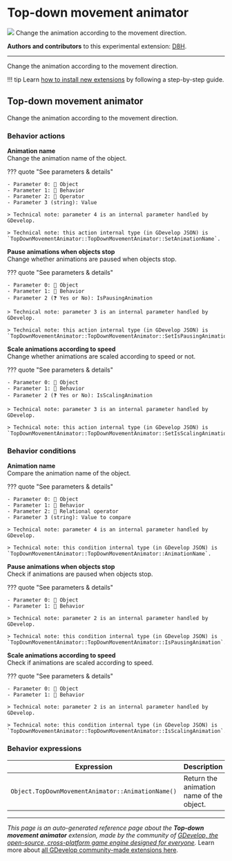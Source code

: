 # Top-down movement animator

<img src="https://asset-resources.gdevelop.io/public-resources/Icons/Glyphster Pack/Master/SVG/Arrows/a6026156355ae5f03613b03971e4ddb50d0c95b8901e7a21edc57f33f0032e42_Arrows_thin_arrows_all_directions_cross.svg" class="extension-icon"></img>
Change the animation according to the movement direction.

**Authors and contributors** to this experimental extension: [D8H](https://gd.games/D8H).

---

Change the animation according to the movement direction.

!!! tip
    Learn [how to install new extensions](/gdevelop5/extensions/search) by following a step-by-step guide.



## Top-down movement animator 

Change the animation according to the movement direction. 

### Behavior actions

**Animation name**  
Change the animation name of the object.

??? quote "See parameters & details"

    - Parameter 0: 👾 Object
    - Parameter 1: 🧩 Behavior
    - Parameter 2: 🟰 Operator
    - Parameter 3 (string): Value

    > Technical note: parameter 4 is an internal parameter handled by GDevelop.

    > Technical note: this action internal type (in GDevelop JSON) is `TopDownMovementAnimator::TopDownMovementAnimator::SetAnimationName`.

**Pause animations when objects stop**  
Change whether animations are paused when objects stop.

??? quote "See parameters & details"

    - Parameter 0: 👾 Object
    - Parameter 1: 🧩 Behavior
    - Parameter 2 (❓ Yes or No): IsPausingAnimation

    > Technical note: parameter 3 is an internal parameter handled by GDevelop.

    > Technical note: this action internal type (in GDevelop JSON) is `TopDownMovementAnimator::TopDownMovementAnimator::SetIsPausingAnimation`.

**Scale animations according to speed**  
Change whether animations are scaled according to speed or not.

??? quote "See parameters & details"

    - Parameter 0: 👾 Object
    - Parameter 1: 🧩 Behavior
    - Parameter 2 (❓ Yes or No): IsScalingAnimation

    > Technical note: parameter 3 is an internal parameter handled by GDevelop.

    > Technical note: this action internal type (in GDevelop JSON) is `TopDownMovementAnimator::TopDownMovementAnimator::SetIsScalingAnimation`.

### Behavior conditions

**Animation name**  
Compare the animation name of the object.

??? quote "See parameters & details"

    - Parameter 0: 👾 Object
    - Parameter 1: 🧩 Behavior
    - Parameter 2: 🟰 Relational operator
    - Parameter 3 (string): Value to compare

    > Technical note: parameter 4 is an internal parameter handled by GDevelop.

    > Technical note: this condition internal type (in GDevelop JSON) is `TopDownMovementAnimator::TopDownMovementAnimator::AnimationName`.

**Pause animations when objects stop**  
Check if animations are paused when objects stop.

??? quote "See parameters & details"

    - Parameter 0: 👾 Object
    - Parameter 1: 🧩 Behavior

    > Technical note: parameter 2 is an internal parameter handled by GDevelop.

    > Technical note: this condition internal type (in GDevelop JSON) is `TopDownMovementAnimator::TopDownMovementAnimator::IsPausingAnimation`.

**Scale animations according to speed**  
Check if animations are scaled according to speed.

??? quote "See parameters & details"

    - Parameter 0: 👾 Object
    - Parameter 1: 🧩 Behavior

    > Technical note: parameter 2 is an internal parameter handled by GDevelop.

    > Technical note: this condition internal type (in GDevelop JSON) is `TopDownMovementAnimator::TopDownMovementAnimator::IsScalingAnimation`.

### Behavior expressions

| Expression | Description |  |
|-----|-----|-----|
| `Object.TopDownMovementAnimator::AnimationName()` | Return the animation name of the object. ||


---

*This page is an auto-generated reference page about the **Top-down movement animator** extension, made by the community of [GDevelop, the open-source, cross-platform game engine designed for everyone](https://gdevelop.io/).* Learn more about [all GDevelop community-made extensions here](/gdevelop5/extensions).